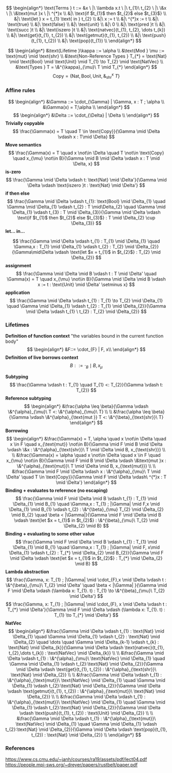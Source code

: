 $$
\begin{align*}
\text{Terms } t ::= &x \ |\  \lambda x.t \ |\  t_{1}\ t_{2} \ |\ \&x \ |\ \&\text{mut }x \ |\ ^{*}x \\
&|\ \text{if $t_{1}$ then $t_{2}$ else $t_{3}$} \\
&|\ \text{let } x = t_{1} \text{ in } t_{2} \\
&|\ x := t \\
&|\ ^{*}x := t \\
&|\ \text{true} \\
&|\ \text{false} \\
&|\ \text{unit} \\
&|\ 0 \\
&|\ \text{pred }t \\
&|\ \text{succ }t \\
&|\ \text{iszero }t \\
&|\ \text{natvec}(t_{1}, t_{2}, \dots t_{k}) \\
&|\ \text{get}(t_{1}, t_{2}) \\
&|\ \text{getmut}(t_{1}, t_{2}) \\
&|\ \text{push}(t_{1}, t_{2}) \\
&|\ \text{pop}(t_{1}) \\
\end{align*}
$$

$$
\begin{align*}
&\text{Lifetime }\kappa ::= \alpha \\
&\text{Mod } \mu ::= \text{mut} \mid \text{shr} \\
&\text{Non-Reference Types } T_{*} = \text{Nat} \mid \text{Bool} \mid \text{Unit} \mid T_{1} \to T_{2} \mid \text{NatVec} \\
&\text{Types } T = \&^{\kappa}_{\mu}\ T \mid T_{*}
\end{align*}
$$
$$
\text{Copy} = \{\text{Nat} , \text{Bool}, \text{Unit}, \&^{\kappa}_{\text{shr}}\ T\}
$$
### Affine rules
$$
\begin{align*}
&\Gamma ::= \cdot_{\Gamma} | \Gamma, x : T ; \alpha \\
&\Gamma(x) = T;\alpha \\
\end{align*}
$$
$$
\begin{align*}
&\Delta ::= \cdot_{\Delta} | \Delta \\
\end{align*}
$$
**Trivially copyable**
$$
\frac{\Gamma(x) = T \quad T \in \text{Copy}}{\Gamma \mid \Delta \vdash x : T\mid \Delta}
$$
**Move semantics**
$$
\frac{\Gamma(x) = T \quad x \not\in \Delta \quad T \not\in \text{Copy} \quad x_{\mu} \not\in B}{\Gamma \mid B \mid \Delta \vdash x : T \mid \Delta, x}
$$
**is-zero**
$$
\frac{\Gamma \mid \Delta \vdash t: \text{Nat} \mid \Delta'}{\Gamma \mid \Delta \vdash  \text{iszero }t : \text{Nat} \mid \Delta'}
$$
**if then else**
$$
\frac{\Gamma \mid \Delta \vdash t_{1}: \text{Bool} \mid \Delta_{1} \quad \Gamma \mid \Delta_{1} \vdash t_{2} : T \mid\Delta_{2} \quad \Gamma \mid \Delta_{1} \vdash t_{3} : T \mid \Delta_{3}}{\Gamma \mid \Delta \vdash \text{if $t_{1}$ then $t_{2}$ else $t_{3}$} : T \mid \Delta_{2} \cup \Delta_{3}}
$$
**let... in...**

$$
\frac{\Gamma \mid \Delta \vdash t_{1} : T_{1} \mid \Delta_{1} \quad \Gamma,x : T_{1} \mid \Delta_{1} \vdash t_{2} : T_{2} \mid \Delta_{2}}{\Gamma\mid\Delta \vdash \text{let $x = t_{1}$ in $t_{2}$} : T_{2} \mid \Delta_{2}}
$$
**assignment**
$$
\frac{\Gamma \mid \Delta \mid B \vdash t :  T \mid \Delta' \quad \Gamma(x) = T \quad x_{\mu} \not\in B}{\Gamma \mid \Delta \mid B \vdash x := t : \text{Unit} \mid \Delta' \setminus x}
$$
**application**
$$
\frac{\Gamma \mid \Delta \vdash t_{1} : T_{1} \to T_{2} \mid \Delta_{1} \quad \Gamma \mid \Delta_{1} \vdash t_{2} : T_{1} \mid \Delta_{2}}{\Gamma \mid \Delta \vdash t_{1} \ t_{2} : T_{2} \mid \Delta_{2}}
$$

### Lifetimes
**Definition of function context**
"the variables bound in the current function body"
$$
\begin{align*}
&F::= \cdot_{F} | F, x\\
\end{align*}
$$
**Definition of live borrows context**
$$
B ::= \cdot _{B} \mid B, x_{\mu}
$$

**Subtyping**
$$
\frac{\Gamma \vdash t : T_{1} \quad T_{1} <: T_{2}}{\Gamma \vdash t: T_{2}}
$$
**Reference subtyping**
$$
\begin{align*}
&\frac{\alpha \leq \beta}{\Gamma \vdash \&^{\alpha}_{\mu}\ T <: \&^{\alpha}_{\mu}\ T} \\
\\
&\frac{\alpha \leq \beta}{\Gamma \vdash \&^{\alpha}_{\text{mut }} T <: \&^{\beta}_{\text{shr}}\ T}
\end{align*}
$$
**Borrowing**
$$
\begin{align*}
&\frac{\Gamma(x) = T, \alpha \quad x \not\in \Delta \quad x \in F \quad x_{\text{mut}} \not\in B}{\Gamma \mid F \mid B \mid \Delta \vdash \&x : \&^{\alpha}_{\text{shr}}\ T \mid \Delta \mid B, x_{\text{shr}}} \\
\\
&\frac{\Gamma(x) = \alpha \quad x \not\in \Delta \quad x \in F \quad x_{\mu} \not\in B}{\Gamma \mid F \mid B \mid \Delta \vdash \&\text{mut }x : \&^{\alpha}_{\text{mut}}\ T \mid \Delta \mid B, x_{\text{mut}}} \\
\\
&\frac{\Gamma \mid F \mid \Delta \vdash x : \&^{\alpha}_{\mu}\ T \mid \Delta' \quad T \in \text{Copy}}{\Gamma \mid F \mid  \Delta \vdash\ ^{*}x : T  \mid \Delta'}
\end{align*}
$$
**Binding + evaluates to reference (no escaping)**
$$
\frac{\Gamma \mid F \mid \Delta \mid B \vdash t_{1} : T_{1} \mid \Delta_{1} \mid B_{1} \quad \Gamma,x : T_{1} ; |\Gamma| \mid F,x \mid \Delta_{1} \mid B_{1} \vdash t_{2} : \&^{\beta}_{\mu} T_{2} \mid \Delta_{2} \mid B_{2} \quad \beta < |\Gamma|}{\Gamma \mid F \mid \Delta \mid B \vdash \text{let $x = t_{1}$ in $t_{2}$} : \&^{\beta}_{\mu}\ T_{2} \mid \Delta_{2} \mid B}
$$
**Binding + evaluating to some other value**
$$
\frac{\Gamma \mid F \mid  \Delta \mid B \vdash t_{1} : T_{1} \mid \Delta_{1} \mid B_{1} \quad \Gamma,x : T_{1} ; |\Gamma| \mid F, x\mid \Delta_{1}  \vdash t_{2} : T_{*} \mid \Delta_{2} \mid B_{2}}{\Gamma \mid F \mid \Delta \vdash \text{let $x = t_{1}$ in $t_{2}$} : T_{*} \mid \Delta_{2} \mid B}
$$
**Lambda abstraction**
$$
\frac{\Gamma, x: T_{1}  ; |\Gamma| \mid \cdot_{F},x \mid \Delta  \vdash t : \&^{\beta}_{\mu}\ T_{2} \mid \Delta' \quad \beta < |\Gamma| }{\Gamma \mid F \mid  \Delta \vdash (\lambda x: T_{1}. t) : T_{1} \to \&^{\beta}_{\mu}\ T_{2} \mid \Delta'}
$$
$$
\frac{\Gamma, x: T_{1} ; |\Gamma| \mid \cdot_{F}, x \mid \Delta  \vdash t : T_{*} \mid \Delta'}{\Gamma \mid F \mid \Delta \vdash (\lambda x: T_{1}. t) : T_{1} \to T_{*} \mid \Delta'}
$$
**NatVec**
$$
\begin{align*}
&\frac{\Gamma \mid \Delta \vdash t_{1} : \text{Nat} \mid \Delta_{1} \quad \Gamma \mid \Delta_{1} \vdash t_{2} : \text{Nat} \mid \Delta_{2} \quad \dots \quad \Gamma \mid \Delta_{k-1} \vdash t_{k} : \text{Nat} \mid \Delta_{k}}{\Gamma  \mid \Delta \vdash \text{natvec}(t_{1}, t_{2},\dots t_{k}) : \text{NatVec} \mid \Delta_{k}} \\
\\
&\frac{\Gamma \mid \Delta \vdash t_{1} : \&^{\alpha}_{\mu}\ \text{NatVec} \mid \Delta_{1} \quad \Gamma \mid \Delta_{1} \vdash t_{2}:\text{Nat} \mid \Delta_{2}}{\Gamma \mid \Delta \vdash \text{get}(t_{1}, t_{2}) : \&^{\alpha}_{\text{shr}}\ \text{Nat} \mid \Delta_{2}} \\
\\
&\frac{\Gamma \mid \Delta \vdash t_{1} : \&^{\alpha}_{\text{mut}}\ \text{NatVec} \mid \Delta_{1} \quad \Gamma \mid \Delta_{1} \vdash t_{2}:\text{Nat} \mid \Delta_{2}}{\Gamma \mid \Delta \vdash \text{getmut}(t_{1}, t_{2}) : \&^{\alpha}_{\text{mut}}\ \text{Nat} \mid \Delta_{2}} \\
\\
&\frac{\Gamma \mid \Delta \vdash t_{1} : \&^{\alpha}_{\text{mut}}\ \text{NatVec} \mid \Delta_{1} \quad \Gamma \mid \Delta_{1} \vdash t_{2}:\text{Nat} \mid \Delta_{2}}{\Gamma \mid \Delta \vdash \text{push}(t_{1}, t_{2}) : \text{Unit} \mid \Delta_{2}} \\
\\
&\frac{\Gamma \mid \Delta \vdash t_{1} : \&^{\alpha}_{\text{mut}}\ \text{NatVec} \mid \Delta_{1} \quad \Gamma \mid \Delta_{1} \vdash t_{2}:\text{Nat} \mid \Delta_{2}}{\Gamma \mid \Delta \vdash \text{pop}(t_{1}, t_{2}) : \text{Nat} \mid \Delta_{2}} \\
\end{align*}
$$
### References
https://www.cs.cmu.edu/~janh/courses/ra19/assets/pdf/lect04.pdf
https://people.mpi-sws.org/~dreyer/papers/rustbelt/paper.pdf
